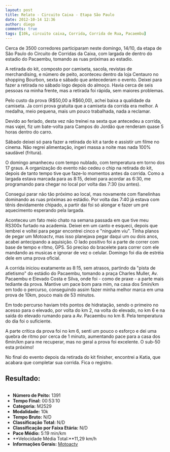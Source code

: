 ```yaml
---
layout: post
title: Relato - Circuito Caixa - Etapa São Paulo
date: 2012-10-14 12:36
author: diego
comments: true
tags: [10k, circuito caixa, Corrida, Corrida de Rua, Pacaembu]
---
```

Cerca de 3500 corredores participaram neste domingo, 14/10, da etapa de São Paulo do Circuito de Corridas da Caixa, com largada de dentro do estadio do Pacaembu, tomando as ruas próximas ao estadio.

A retirada do kit, composto por camiseta, sacola, revistas de merchandising, e número de peito, aconteceu dentro da loja Centauro no shopping Bourbon, sexta e sábado que antecederam o evento. Deixei para fazer a retirada no sábado logo depois do almoço. Havia cerca de seis pessoas na minha frente, mas a retirada foi rápida, sem maiores problemas.


<div class="moldura"><a class="lightbox cboxElement" href="http://www.diegoronan.com.br/diegoronan/wp-content/uploads/2012/10/pacaembu.jpeg"><img class="imgTitulo" src="http://www.diegoronan.com.br/diegoronan/wp-content/uploads/2012/10/pacaembu.jpeg" alt="" /></a></div>
Pelo custo da prova (R$50,00 a R$60,00), achei baixa a qualidade da camiseta. Ja corri prova gratuita que a camiseta da corrida era melhor. A medalha, meio pequena, mais um pouco trabalhada, nada a reclamar.

Devido ao feriado, desta vez não treinei na sexta que antecedeu a corrida, mas vajei, fiz um bate-volta para Campos do Jordão que renderam quase 5 horas dentro do carro.

Sábado deixei só para fazer a retirada do kit a tarde e assistir um filme no cinema. Não regrei alimentação, ingeri massa a noite mas nada 100% saudável (fritura).

O domingo amanheceu com tempo nublado, com temperatura em torno dos 17 graus. A organização do evento não cedeu o chip na retirada do kit, depois de tanto tempo tive que faze-lo momentos antes da corrida. Como a largada estava marcada para as 8:15, deixei para acordar as 6:30, me programando para chegar no local por volta das 7:30 (ou antes).

Consegui parar não tão próximo ao local, mas novamente com flanelinhas dominando as ruas próximas ao estádio. Por volta das 7:40 já estava com tênis devidamente chipado, a partir dai foi só alongar e fazer um pré aquecimento esperando pela largada.

Aconteceu um fato meio chato na semana passada em que tive meu RS300x furtado na academia. Deixei em um canto e esqueci, depois que lembrei e voltei para pegar encontrei cinco e "ninguém viu". Tinha planos de pegar um Motoactv, mas isso planejava pegar daqui um ou dois anos, acabei antecipando a aquisição. O lado positivo foi a parte de correr com base de tempo e rítmo, GPS. Só preciso do bracelete para correr com ele mandando as musicas e ignorar de vez o celular. Domingo foi dia de estréia dele em uma prova oficial.


<div class="moldura"><a class="lightbox cboxElement" href="http://www.diegoronan.com.br/diegoronan/wp-content/uploads/2012/10/circuitocaixa.jpg"><img class="imgTitulo" src="http://www.diegoronan.com.br/diegoronan/wp-content/uploads/2012/10/circuitocaixa.jpg" alt="" /></a></div>
A corrida iniciou exatamente as 8:15, sem atrasos, partindo da "pista de atletismo" do estádio do Pacaembu, tomando a praça Charles Muller, Av. Pacaembu e Elevado Costa e Silva, onde foi - como de praxe - a parte mais tediante da prova. Mantive um pace bom para mim, na casa dos 5min/km em todo o percurso, conseguindo assim fazer minha melhor marca em uma prova de 10km, pouco mais de 53 minutos.

Em todo percurso haviam três pontos de hidratação, sendo o primeiro no acesso para o elevado, por volta do km 2, na volta do elevado, no km 6 e na saída do elevado rumando para a Av. Pacaembu no km 8. Pela temperatura do dia foi o suficiente.

A parte crítica da prova foi no km 6, senti um pouco o esforço e dei uma quebra de ritmo por cerca de 1 minuto, aumentando pace para a casa dos 6min/km para me recuperar, mas no geral a prova foi excelente. O sub-50 esta próximo!

No final do evento depois da retirada do kit finisher, encontrei a Katia, que acabara que completar sua corrida. Fica o registro.

## Resultado:


<div class="moldura"><a class="lightbox cboxElement" href="http://www.diegoronan.com.br/diegoronan/wp-content/uploads/2012/10/caixa_big.jpg"><img src="http://www.diegoronan.com.br/diegoronan/wp-content/uploads/2012/10/caixa.jpg" alt="" /></a></div>

* **Número de Peito:** 1391
* **Tempo Final:** 00:53:10
* **Categoria:** M2529
* **Modalidade:** 10k
* **Tempo Bruto:** N/D
* **Classificação Total:** N/D
* **Classificação por Faixa Etária:** N/D
* **Pace Médio:** 5:19 min/km
* **Velocidade Média Total:**11,29 km/h
* **Informações Gerais:** <a href="https://motoactv.com/public/show?workoutActivityId=mqpF/zTbQeesOKAFYpLfxg%3D%3D&amp;activity=1" target="_blank">Motoactv</a>


